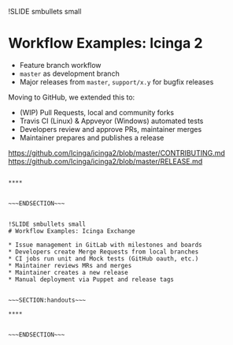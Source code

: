 !SLIDE smbullets small
# Workflow Examples: Icinga 2

* Feature branch workflow
* `master` as development branch
* Major releases from `master`, `support/x.y` for bugfix releases

Moving to GitHub, we extended this to:

* (WIP) Pull Requests, local and community forks
* Travis CI (Linux) & Appveyor (Windows) automated tests
* Developers review and approve PRs, maintainer merges
* Maintainer prepares and publishes a release

https://github.com/Icinga/icinga2/blob/master/CONTRIBUTING.md
https://github.com/Icinga/icinga2/blob/master/RELEASE.md


~~~SECTION:handouts~~~

****


~~~ENDSECTION~~~


!SLIDE smbullets small
# Workflow Examples: Icinga Exchange

* Issue management in GitLab with milestones and boards
* Developers create Merge Requests from local branches
* CI jobs run unit and Mock tests (GitHub oauth, etc.)
* Maintainer reviews MRs and merges
* Maintainer creates a new release
* Manual deployment via Puppet and release tags


~~~SECTION:handouts~~~

****


~~~ENDSECTION~~~
